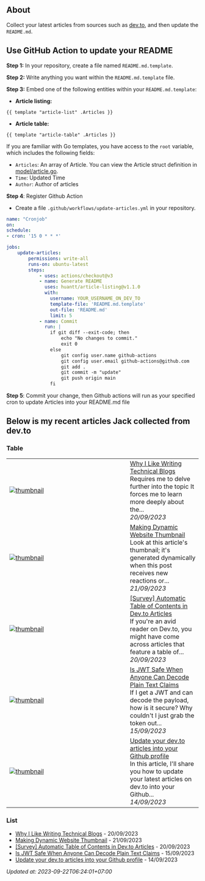 ## About
Collect your latest articles from sources such as [dev.to](https://dev.to), and then update the `README.md`.

## Use GitHub Action to update your README

**Step 1:** In your repository, create a file named `README.md.template`.

**Step 2:** Write anything you want within the `README.md.template` file.

**Step 3:** Embed one of the following entities within your `README.md.template`:

- **Article listing:**
```shell
{{ template "article-list" .Articles }}
```
- **Article table:**
```shell
{{ template "article-table" .Articles }}
```

If you are familiar with Go templates, you have access to the `root` variable, which includes the following fields:

- `Articles`: An array of Article. You can view the Article struct definition in [model/article.go](model/article.go).
- `Time`: Updated Time
- `Author`: Author of articles

**Step 4**: Register Github Action
- Create a file `.github/workflows/update-articles.yml` in your repository.
```yml
name: "Cronjob"
on:
schedule:
- cron: '15 0 * * *'

jobs:
    update-articles:
        permissions: write-all
        runs-on: ubuntu-latest
        steps:
            - uses: actions/checkout@v3
            - name: Generate README
              uses: huantt/article-listing@v1.1.0
              with:
                username: YOUR_USERNAME_ON_DEV_TO                
                template-file: 'README.md.template'
                out-file: 'README.md'
                limit: 5
            - name: Commit
              run: |
                if git diff --exit-code; then
                    echo "No changes to commit."
                    exit 0
                else
                    git config user.name github-actions
                    git config user.email github-actions@github.com
                    git add .
                    git commit -m "update"
                    git push origin main
                fi
```

**Step 5**: Commit your change, then Github actions will run as your specified cron to update Articles into your README.md file

## Below is my recent articles Jack collected from dev.to
### Table


<table>
        <tr>
            <td width="300px">
                <a href="https://dev.to/jacktt/why-i-like-writing-technical-blogs-11nm"><img src="https://res.cloudinary.com/practicaldev/image/fetch/s--6TB374Kl--/c_imagga_scale,f_auto,fl_progressive,h_420,q_auto,w_1000/https://dev-to-uploads.s3.amazonaws.com/uploads/articles/6obe2ztk6bby7n0spoup.png" alt="thumbnail"></a>
            </td>
            <td>
                <a href="https://dev.to/jacktt/why-i-like-writing-technical-blogs-11nm">Why I Like Writing Technical Blogs</a>
                <div>Requires me to delve further into the topic   It forces me to learn more deeply about the...</div>
                <div><i>20/09/2023</i></div>
            </td>
        </tr>
        <tr>
            <td width="300px">
                <a href="https://dev.to/jacktt/makding-dynamic-website-thumbnail-412k"><img src="https://res.cloudinary.com/practicaldev/image/fetch/s--CqGkCAHn--/c_imagga_scale,f_auto,fl_progressive,h_420,q_auto,w_1000/https://dev-to-uploads.s3.amazonaws.com/uploads/articles/vyy4cghi7ogisa3emiam.png" alt="thumbnail"></a>
            </td>
            <td>
                <a href="https://dev.to/jacktt/makding-dynamic-website-thumbnail-412k">Making Dynamic Website Thumbnail</a>
                <div>Look at this article&#39;s thumbnail; it&#39;s generated dynamically when this post receives new reactions or...</div>
                <div><i>21/09/2023</i></div>
            </td>
        </tr>
        <tr>
            <td width="300px">
                <a href="https://dev.to/jacktt/survey-automatic-table-of-contents-in-devto-articles-4m1g"><img src="https://res.cloudinary.com/practicaldev/image/fetch/s--d1Ji2l0_--/c_imagga_scale,f_auto,fl_progressive,h_420,q_auto,w_1000/https://dev-to-uploads.s3.amazonaws.com/uploads/articles/zbqqmm8z78o20v367tl2.png" alt="thumbnail"></a>
            </td>
            <td>
                <a href="https://dev.to/jacktt/survey-automatic-table-of-contents-in-devto-articles-4m1g">[Survey] Automatic Table of Contents in Dev.to Articles</a>
                <div>If you&#39;re an avid reader on Dev.to, you might have come across articles that feature a table of...</div>
                <div><i>20/09/2023</i></div>
            </td>
        </tr>
        <tr>
            <td width="300px">
                <a href="https://dev.to/jacktt/is-jwt-safe-when-anyone-can-decode-plain-text-claims-3anc"><img src="https://res.cloudinary.com/practicaldev/image/fetch/s--IYXpxeIK--/c_imagga_scale,f_auto,fl_progressive,h_420,q_auto,w_1000/https://dev-to-uploads.s3.amazonaws.com/uploads/articles/xgku9dux2s3sohohiy5n.png" alt="thumbnail"></a>
            </td>
            <td>
                <a href="https://dev.to/jacktt/is-jwt-safe-when-anyone-can-decode-plain-text-claims-3anc">Is JWT Safe When Anyone Can Decode Plain Text Claims</a>
                <div>If I get a JWT and can decode the payload, how is it secure? Why couldn&#39;t I just grab the token out...</div>
                <div><i>15/09/2023</i></div>
            </td>
        </tr>
        <tr>
            <td width="300px">
                <a href="https://dev.to/jacktt/update-your-devto-articles-into-your-github-profile-4dpi"><img src="https://res.cloudinary.com/practicaldev/image/fetch/s--XgzcRaAa--/c_imagga_scale,f_auto,fl_progressive,h_420,q_auto,w_1000/https://dev-to-uploads.s3.amazonaws.com/uploads/articles/5sjz7u8xty7u6r0wh4wp.png" alt="thumbnail"></a>
            </td>
            <td>
                <a href="https://dev.to/jacktt/update-your-devto-articles-into-your-github-profile-4dpi">Update your dev.to articles into your Github profile</a>
                <div>In this article, I&#39;ll share you how to update your latest articles on dev.to into your Github...</div>
                <div><i>14/09/2023</i></div>
            </td>
        </tr>
</table>


### List

- [Why I Like Writing Technical Blogs](https://dev.to/jacktt/why-i-like-writing-technical-blogs-11nm) - 20/09/2023
- [Making Dynamic Website Thumbnail](https://dev.to/jacktt/makding-dynamic-website-thumbnail-412k) - 21/09/2023
- [[Survey] Automatic Table of Contents in Dev.to Articles](https://dev.to/jacktt/survey-automatic-table-of-contents-in-devto-articles-4m1g) - 20/09/2023
- [Is JWT Safe When Anyone Can Decode Plain Text Claims](https://dev.to/jacktt/is-jwt-safe-when-anyone-can-decode-plain-text-claims-3anc) - 15/09/2023
- [Update your dev.to articles into your Github profile](https://dev.to/jacktt/update-your-devto-articles-into-your-github-profile-4dpi) - 14/09/2023

*Updated at: 2023-09-22T06:24:01&#43;07:00*